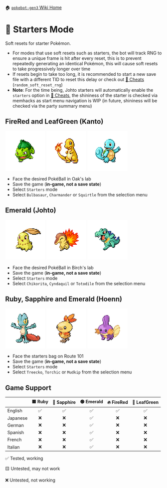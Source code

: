 🏠 [`pokebot-gen3` Wiki Home](../Readme.md)

# 💼 Starters Mode

Soft resets for starter Pokémon.

- For modes that use soft resets such as starters, the bot will track RNG to ensure a unique frame is hit after every reset, this is to prevent repeatedly generating an identical Pokémon, this will cause soft resets to take progressively longer over time
- If resets begin to take too long, it is recommended to start a new save file with a different TID to reset this delay or check out [💎 Cheats](Configuration%20-%20Cheats.md) (`random_soft_reset_rng`)
- **Note**: For the time being, Johto starters will automatically enable the `starters` option in [💎 Cheats](Configuration%20-%20Cheats.md), the shininess of the starter is checked via memhacks as start menu navigation is WIP (in future, shininess will be checked via the party summary menu)

## FireRed and LeafGreen (Kanto)
![](../../modules/web/static/sprites/pokemon/shiny/Bulbasaur.png)
![](../../modules/web/static/sprites/pokemon/shiny/Charmander.png)
![](../../modules/web/static/sprites/pokemon/shiny/Squirtle.png)

- Face the desired PokéBall in Oak's lab
- Save the game (**in-game, not a save state**)
- Select `Starters` mode
- Select `Bulbasaur`, `Charmander` or `Squirtle` from the selection menu

## Emerald (Johto)
![](../../modules/web/static/sprites/pokemon/shiny/Chikorita.png)
![](../../modules/web/static/sprites/pokemon/shiny/Cyndaquil.png)
![](../../modules/web/static/sprites/pokemon/shiny/Totodile.png)

- Face the desired PokéBall in Birch's lab
- Save the game (**in-game, not a save state**)
- Select `Starters` mode
- Select `Chikorita`, `Cyndaquil` or `Totodile` from the selection menu

## Ruby, Sapphire and Emerald (Hoenn)
![](../../modules/web/static/sprites/pokemon/shiny/Treecko.png)
![](../../modules/web/static/sprites/pokemon/shiny/Torchic.png)
![](../../modules/web/static/sprites/pokemon/shiny/Mudkip.png)

- Face the starters bag on Route 101
- Save the game (**in-game, not a save state**)
- Select `Starters` mode
- Select `Treecko`, `Torchic` or `Mudkip` from the selection menu

## Game Support
|          | 🟥 Ruby | 🔷 Sapphire | 🟢 Emerald | 🔥 FireRed | 🌿 LeafGreen |
|:---------|:-------:|:-----------:|:----------:|:----------:|:------------:|
| English  |    ✅    |      ✅      |     ✅      |     ✅      |      ✅       |
| Japanese |    ❌    |      ❌      |     ✅      |     ❌      |      ❌       |
| German   |    ❌    |      ❌      |     ✅      |     ❌      |      ❌       |
| Spanish  |    ❌    |      ❌      |     ✅      |     ❌      |      ❌       |
| French   |    ❌    |      ❌      |     ✅      |     ❌      |      ❌       |
| Italian  |    ❌    |      ❌      |     ✅      |     ❌      |      ❌       |

✅ Tested, working

🟨 Untested, may not work

❌ Untested, not working